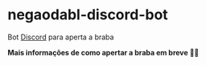 # negaodabl-discord-bot
Bot [Discord](https://discord.com/new) para aperta a braba 

**Mais informações de como apertar a braba em breve 🤝😠**
